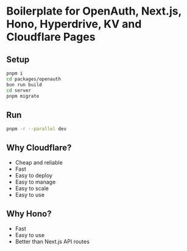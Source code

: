 # Boilerplate for OpenAuth, Next.js, Hono, Hyperdrive, KV and Cloudflare Pages

## Setup

```bash
pnpm i
cd packages/openauth
bun run build
cd server
pnpm migrate
```

## Run

```bash
pnpm -r --parallel dev
```

## Why Cloudflare?

- Cheap and reliable
- Fast
- Easy to deploy
- Easy to manage
- Easy to scale
- Easy to use

## Why Hono?

- Fast
- Easy to use
- Better than Next.js API routes
